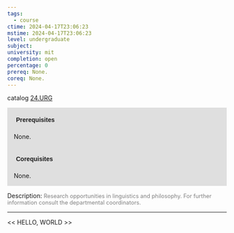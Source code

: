 ```yaml
---
tags:
  - course
ctime: 2024-04-17T23:06:23
mstime: 2024-04-17T23:06:23
level: undergraduate
subject: 
university: mit
completion: open
percentage: 0
prereq: None.
coreq: None.
---
```


catalog [24.URG](http://student.mit.edu/catalog/m24b.html#24.URG)

<span style="display: block; padding: 15px; background-color: rgb(100, 100, 100, 0.2);"><font id="m_prereq2801_0" style="display: block; font-family: Arial, sans-serif; font-weight: bold; padding: 5px">Prerequisites</font><br><span id="prereq2801_0">None.</span></span>
<span style="display: block; padding: 15px; background-color: rgb(100, 100, 100, 0.2);"><font id="m_coreq2801_0" style="display: block; font-family: Arial, sans-serif; font-weight: bold; padding: 5px">Corequisites</font><br><span id="coreq2801_0">None.</span></span>

<font style="">Description:</font>
<font style="color: grey; font-size: 0.8rem;">Research opportunities in linguistics and philosophy. For further information consult the departmental coordinators.</font>



---

<< HELLO, WORLD >>
